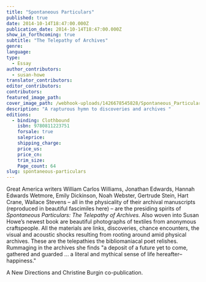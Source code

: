 ```yaml
---
title: "Spontaneous Particulars"
published: true
date: 2014-10-14T18:47:00.000Z
publication_date: 2014-10-14T18:47:00.000Z
show_in_forthcoming: true
subtitle: "The Telepathy of Archives"
genre:
language:
type:
  - Essay
author_contributors:
  - susan-howe
translator_contributors:
editor_contributors:
contributors:
featured_image_path:
cover_image_path: /webhook-uploads/1426678545828/Spontaneous_Particulars.jpg
description: "A rapturous hymn to discoveries and archives "
editions:
  - binding: Clothbound
    isbn: 9780811223751
    forsale: true
    saleprice:
    shipping_charge:
    price_us:
    price_cn:
    trim_size:
    Page_count: 64
slug: spontaneous-particulars
---
```


Great America writers William Carlos Williams, Jonathan Edwards, Hannah Edwards Wetmore, Emily Dickinson, Noah Webster, Gertrude Stein, Hart Crane, Wallace Stevens – all in the physicality of their archival manuscripts (reproduced in beautiful fascimiles here) – are the presiding spirits of _Spontaneous Particulars: The Telepathy of Archives._ Also woven into Susan Howe’s newest book are beautiful photographs of textiles from anonymous craftspeople. All the materials are links, discoveries, chance encounters, the visual and acoustic shocks resulting from rooting around amid physical archives. These are the telepathies the bibliomaniacal poet relishes. Rummaging in the archives she finds "a deposit of a future yet to come, gathered and guarded ... a literal and mythical sense of life hereafter–happiness."

A New Directions and Christine Burgin co-publication.

